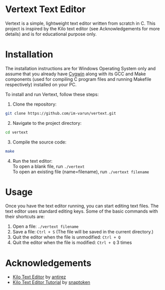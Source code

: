 # Vertext Text Editor

Vertext is a simple, lightweight text editor written from scratch in C. This project is inspired by the Kilo text editor (see Acknowledgements for more details) and is for educational purpose only.

# Installation

The installation instructions are for Windows Operating System only and assume that you already have [Cygwin](https://www.cygwin.com/) along with its GCC and Make components (used for compiling C program files and running Makefile respectively) installed on your PC.

To install and run Vertext, follow these steps:  

1. Clone the repository:  
```sh
git clone https://github.com/im-varun/vertext.git
```  

2. Navigate to the project directory:  
```sh
cd vertext
```  

3. Compile the source code:  
```sh
make
```  

4. Run the text editor:  
To open a blank file, run `./vertext`  
To open an existing file (name=filename), run `./vertext filename`

# Usage

Once you have the text editor running, you can start editing text files. The text editor uses standard editing keys. Some of the basic commands with their shortcuts are:  
1. Open a file: `./vertext filename`  
2. Save a file: `Ctrl + S` (The file will be saved in the current directory.)  
3. Quit the editor when the file is unmodified: `Ctrl + Q`  
4. Quit the editor when the file is modified: `Ctrl + Q` 3 times

# Acknowledgements
- [Kilo Text Editor](https://github.com/antirez/kilo) by [antirez](https://github.com/antirez)
- [Kilo Text Editor Tutorial](https://viewsourcecode.org/snaptoken/kilo/) by [snaptoken](https://github.com/snaptoken)